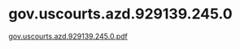 # gov.uscourts.azd.929139.245.0

[gov.uscourts.azd.929139.245.0.pdf](gov%20uscourts%20azd%20929139%20245%200%2044fd603bffec46519d020a3d6bd45065/gov.uscourts.azd.929139.245.0.pdf)